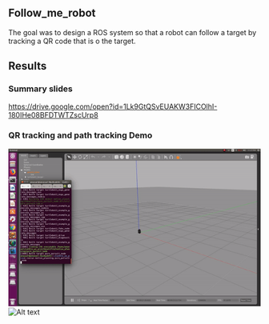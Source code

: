 ## Follow_me_robot
  The goal was to design a ROS system so that a robot can follow a target by tracking a QR code that is o the target.



## Results
### Summary slides
  https://drive.google.com/open?id=1Lk9GtQSvEUAKW3FICOlhI-180IHe08BFDTWTZscUrp8
### QR tracking and path tracking Demo
![Alt text](pure_pursuit_gazebo.gif?raw=true "Pure Pursuit")
![Alt text](visp_tracker_webcam.gif?raw=true "QR Tracker")
